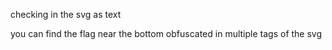 checking in the svg as text

you can find the flag near the bottom
obfuscated in multiple tags of the svg
